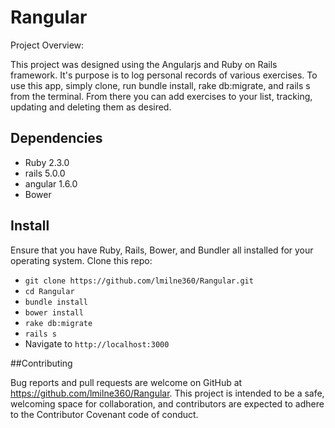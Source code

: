 # Rangular

Project Overview:

This project was designed using  the Angularjs and Ruby on Rails framework. It's purpose is to log personal records of various exercises. To use this app, simply clone, run bundle install, rake db:migrate, and rails s from the terminal. From there you can add exercises to your list, tracking, updating and deleting them as desired.

## Dependencies
* Ruby 2.3.0
* rails 5.0.0
* angular 1.6.0
* Bower

## Install
Ensure that you have Ruby, Rails, Bower, and Bundler all installed for your operating system.
Clone this repo:
* `git clone https://github.com/lmilne360/Rangular.git`
* `cd Rangular`
* `bundle install`
* `bower install`
* `rake db:migrate`
* `rails s`
* Navigate to `http://localhost:3000`

##Contributing

Bug reports and pull requests are welcome on GitHub at https://github.com/lmilne360/Rangular. This project is intended to be a safe, welcoming space for collaboration, and contributors are expected to adhere to the Contributor Covenant code of conduct.
